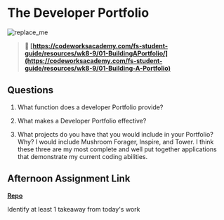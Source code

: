 # The Developer Portfolio

![replace_me](https://codeworks.blob.core.windows.net/public/assets/img/illustrations/placeholder.svg)

> **📖 [https://codeworksacademy.com/fs-student-guide/resources/wk8-9/01-BuildingAPortfolio/](https://codeworksacademy.com/fs-student-guide/resources/wk8-9/01-Building-A-Portfolio)**

## Questions

1. What function does a developer Portfolio provide?

2. What makes a Developer Portfolio effective?

3. What projects do you have that you would include in your Portfolio? Why?
I would include Mushroom Forager, Inspire, and Tower. I think these three are my most complete and well put together applications that demonstrate my current coding abilities. 

## Afternoon Assignment Link

**[Repo](https://github.com/JordanlDiaz/<ASSIGNMENT_REPO>)**

Identify at least 1 takeaway from today's work
